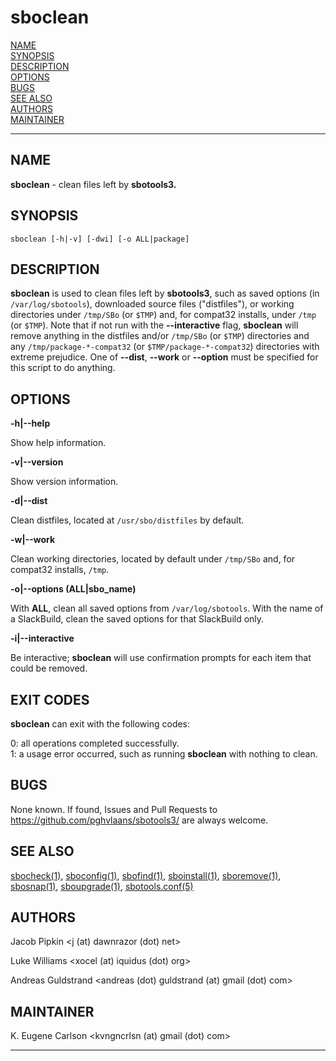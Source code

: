 # sboclean

[NAME](#name)\
[SYNOPSIS](#synopsis)\
[DESCRIPTION](#description)\
[OPTIONS](#options)\
[BUGS](#bugs)\
[SEE ALSO](#see-also)\
[AUTHORS](#authors)\
[MAINTAINER](#maintainer)

------------------------------------------------------------------------

## NAME

**sboclean** - clean files left by **sbotools3.**

## SYNOPSIS

    sboclean [-h|-v] [-dwi] [-o ALL|package]

## DESCRIPTION

**sboclean** is used to clean files left by **sbotools3**, such as saved
options (in `/var/log/sbotools`), downloaded source files ("distfiles"),
or working directories under `/tmp/SBo` (or `$TMP`) and, for compat32
installs, under `/tmp` (or `$TMP`). Note that if not run with the
**\--interactive** flag, **sboclean** will remove anything in the
distfiles and/or `/tmp/SBo` (or `$TMP`) directories and any
`/tmp/package-*-compat32` (or `$TMP/package-*-compat32`) directories
with extreme prejudice. One of **\--dist**, **\--work** or **\--option**
must be specified for this script to do anything.

## OPTIONS

**-h\|\--help**

Show help information.

**-v\|\--version**

Show version information.

**-d\|\--dist**

Clean distfiles, located at `/usr/sbo/distfiles` by default.

**-w\|\--work**

Clean working directories, located by default under `/tmp/SBo` and, for
compat32 installs, `/tmp`.

**-o\|\--options (ALL\|sbo_name)**

With **ALL**, clean all saved options from `/var/log/sbotools`. With the
name of a SlackBuild, clean the saved options for that SlackBuild only.

**-i\|\--interactive**

Be interactive; **sboclean** will use confirmation prompts for each item
that could be removed.

## EXIT CODES

**sboclean** can exit with the following codes:

0: all operations completed successfully.\
1: a usage error occurred, such as running **sboclean** with nothing to
clean.

## BUGS

None known. If found, Issues and Pull Requests to
<https://github.com/pghvlaans/sbotools3/> are always welcome.

## SEE ALSO

[sbocheck(1)](sbocheck.1.md), [sboconfig(1)](sboconfig.1.md), [sbofind(1)](sbofind.1.md), [sboinstall(1)](sboinstall.1.md), [sboremove(1)](sboremove.1.md),
[sbosnap(1)](sbosnap.1.md), [sboupgrade(1)](sboupgrade.1.md), [sbotools.conf(5)](sbotools.conf.5.md)

## AUTHORS

Jacob Pipkin \<j (at) dawnrazor (dot) net\>

Luke Williams \<xocel (at) iquidus (dot) org\>

Andreas Guldstrand \<andreas (dot) guldstrand (at) gmail (dot) com\>

## MAINTAINER

K. Eugene Carlson \<kvngncrlsn (at) gmail (dot) com\>

------------------------------------------------------------------------
